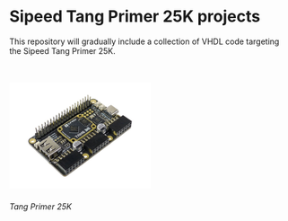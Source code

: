 # Sipeed Tang Primer 25K projects


This repository will gradually include a collection of VHDL code targeting the Sipeed Tang Primer 25K.

<br/><br/>
<img src="https://raw.githubusercontent.com/MatrixMKII/SipeedTangPrimer25k/refs/heads/main/VGA640x480_60Hz/pics/TangPrimer25K.jpg" width="50%"/>

###### Tang Primer 25K
